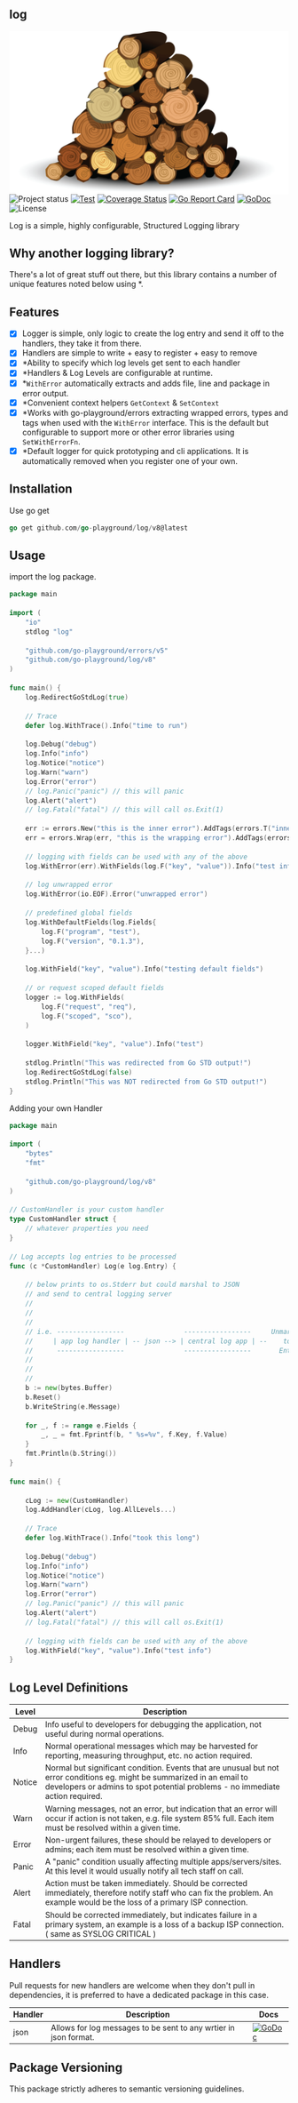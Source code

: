 ## log
<img align="center" src="https://raw.githubusercontent.com/go-playground/log/master/logo.png">![Project status](https://img.shields.io/badge/version-8.0.0-green.svg)
[![Test](https://github.com/go-playground/log/actions/workflows/go.yml/badge.svg)](https://github.com/go-playground/log/actions/workflows/go.yml)
[![Coverage Status](https://coveralls.io/repos/github/go-playground/log/badge.svg?branch=master)](https://coveralls.io/github/go-playground/log?branch=master)
[![Go Report Card](https://goreportcard.com/badge/github.com/go-playground/log)](https://goreportcard.com/report/github.com/go-playground/log)
[![GoDoc](https://godoc.org/github.com/go-playground/log?status.svg)](https://godoc.org/github.com/go-playground/log)
![License](https://img.shields.io/dub/l/vibe-d.svg)

Log is a simple, highly configurable, Structured Logging library

Why another logging library?
----------------------------
There's a lot of great stuff out there, but this library contains a number of unique features noted below using *.

Features
--------
- [x] Logger is simple, only logic to create the log entry and send it off to the handlers, they take it from there.
- [x] Handlers are simple to write + easy to register + easy to remove
- [x] *Ability to specify which log levels get sent to each handler
- [x] *Handlers & Log Levels are configurable at runtime.
- [x] *`WithError` automatically extracts and adds file, line and package in error output.
- [x] *Convenient context helpers `GetContext` & `SetContext`
- [x] *Works with go-playground/errors extracting wrapped errors, types and tags when used with the `WithError` interface. This is the default but configurable to support more or other error libraries using `SetWithErrorFn`.
- [x] *Default logger for quick prototyping and cli applications. It is automatically removed when you register one of your own.

Installation
-----------

Use go get 

```go
go get github.com/go-playground/log/v8@latest
``` 

Usage
------
import the log package.
```go
package main

import (
	"io"
	stdlog "log"

	"github.com/go-playground/errors/v5"
	"github.com/go-playground/log/v8"
)

func main() {
	log.RedirectGoStdLog(true)

	// Trace
	defer log.WithTrace().Info("time to run")

	log.Debug("debug")
	log.Info("info")
	log.Notice("notice")
	log.Warn("warn")
	log.Error("error")
	// log.Panic("panic") // this will panic
	log.Alert("alert")
	// log.Fatal("fatal") // this will call os.Exit(1)

	err := errors.New("this is the inner error").AddTags(errors.T("inner", "tag"))
	err = errors.Wrap(err, "this is the wrapping error").AddTags(errors.T("outer", "tag"))

	// logging with fields can be used with any of the above
	log.WithError(err).WithFields(log.F("key", "value")).Info("test info")

	// log unwrapped error
	log.WithError(io.EOF).Error("unwrapped error")

	// predefined global fields
	log.WithDefaultFields(log.Fields{
		log.F("program", "test"),
		log.F("version", "0.1.3"),
	}...)

	log.WithField("key", "value").Info("testing default fields")

	// or request scoped default fields
	logger := log.WithFields(
		log.F("request", "req"),
		log.F("scoped", "sco"),
	)

	logger.WithField("key", "value").Info("test")

	stdlog.Println("This was redirected from Go STD output!")
	log.RedirectGoStdLog(false)
	stdlog.Println("This was NOT redirected from Go STD output!")
}
```

Adding your own Handler
```go
package main

import (
	"bytes"
	"fmt"

	"github.com/go-playground/log/v8"
)

// CustomHandler is your custom handler
type CustomHandler struct {
	// whatever properties you need
}

// Log accepts log entries to be processed
func (c *CustomHandler) Log(e log.Entry) {

	// below prints to os.Stderr but could marshal to JSON
	// and send to central logging server
	//																						       ---------
	// 				                                                                 |----------> | console |
	//                                                                               |             ---------
	// i.e. -----------------               -----------------     Unmarshal    -------------       --------
	//     | app log handler | -- json --> | central log app | --    to    -> | log handler | --> | syslog |
	//      -----------------               -----------------       Entry      -------------       --------
	//      																         |             ---------
	//                                  									         |----------> | DataDog |
	//          																	        	   ---------
	b := new(bytes.Buffer)
	b.Reset()
	b.WriteString(e.Message)

	for _, f := range e.Fields {
		_, _ = fmt.Fprintf(b, " %s=%v", f.Key, f.Value)
	}
	fmt.Println(b.String())
}

func main() {

	cLog := new(CustomHandler)
	log.AddHandler(cLog, log.AllLevels...)

	// Trace
	defer log.WithTrace().Info("took this long")

	log.Debug("debug")
	log.Info("info")
	log.Notice("notice")
	log.Warn("warn")
	log.Error("error")
	// log.Panic("panic") // this will panic
	log.Alert("alert")
	// log.Fatal("fatal") // this will call os.Exit(1)

	// logging with fields can be used with any of the above
	log.WithField("key", "value").Info("test info")
}

```

Log Level Definitions
---------------------

| Level  | Description                                                                                                                                                                                               |
|--------|-----------------------------------------------------------------------------------------------------------------------------------------------------------------------------------------------------------|
| Debug  | Info useful to developers for debugging the application, not useful during normal operations.                                                                                                             |
| Info   | Normal operational messages which may be harvested for reporting, measuring throughput, etc. no action required.                                                                                          |
| Notice | Normal but significant condition. Events that are unusual but not error conditions eg. might be summarized in an email to developers or admins to spot potential problems - no immediate action required. |
| Warn   | Warning messages, not an error, but indication that an error will occur if action is not taken, e.g. file system 85% full. Each item must be resolved within a given time.                                |
| Error  | Non-urgent failures, these should be relayed to developers or admins; each item must be resolved within a given time.                                                                                     |
| Panic  | A "panic" condition usually affecting multiple apps/servers/sites. At this level it would usually notify all tech staff on call.                                                                          |
| Alert  | Action must be taken immediately. Should be corrected immediately, therefore notify staff who can fix the problem. An example would be the loss of a primary ISP connection.                              |
| Fatal  | Should be corrected immediately, but indicates failure in a primary system, an example is a loss of a backup ISP connection. ( same as SYSLOG CRITICAL )                                                  |

Handlers
-------------
Pull requests for new handlers are welcome when they don't pull in dependencies, it is preferred to have a dedicated package in this case.

| Handler | Description                                                                                                                              | Docs                                                                                                                                                              |
| ------- | ---------------------------------------------------------------------------------------------------------------------------------------- | ----------------------------------------------------------------------------------------------------------------------------------------------------------------- |
| json    | Allows for log messages to be sent to any wrtier in json format.                                                                         | [![GoDoc](https://godoc.org/github.com/go-playground/log/handlers/json?status.svg)](https://godoc.org/github.com/go-playground/log/handlers/json)                 |

Package Versioning
----------
This package strictly adheres to semantic versioning guidelines.